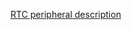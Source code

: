 [RTC peripheral description](http://infocenter.nordicsemi.com/topic/nrf52.v1.7/Chunk1532939480.html)

